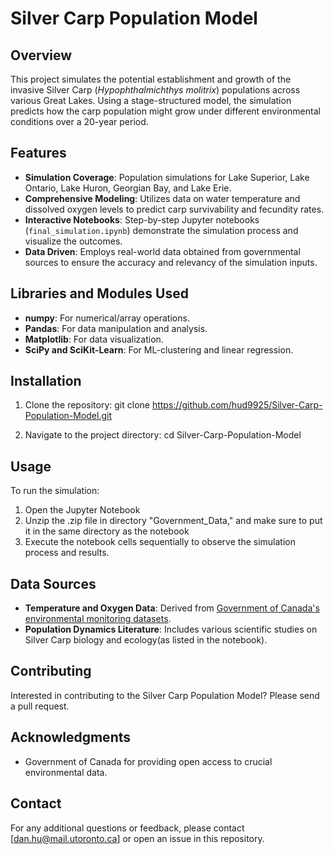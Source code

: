 # Silver Carp Population Model

## Overview
This project simulates the potential establishment and growth of the invasive Silver Carp (*Hypophthalmichthys molitrix*) populations across various Great Lakes. Using a stage-structured model, the simulation predicts how the carp population might grow under different environmental conditions over a 20-year period.

## Features

- **Simulation Coverage**: Population simulations for Lake Superior, Lake Ontario, Lake Huron, Georgian Bay, and Lake Erie.
- **Comprehensive Modeling**: Utilizes data on water temperature and dissolved oxygen levels to predict carp survivability and fecundity rates.
- **Interactive Notebooks**: Step-by-step Jupyter notebooks (`final_simulation.ipynb`) demonstrate the simulation process and visualize the outcomes.
- **Data Driven**: Employs real-world data obtained from governmental sources to ensure the accuracy and relevancy of the simulation inputs.

## Libraries and Modules Used
- **numpy**: For numerical/array operations.
- **Pandas**: For data manipulation and analysis.
- **Matplotlib**: For data visualization.
- **SciPy and SciKit-Learn**: For ML-clustering and linear regression.

## Installation

1. Clone the repository:
git clone https://github.com/hud9925/Silver-Carp-Population-Model.git

2. Navigate to the project directory:
cd Silver-Carp-Population-Model

## Usage

To run the simulation:

1. Open the Jupyter Notebook
2. Unzip the .zip file in directory "Government_Data," and make sure to put it in the same directory as the notebook
3. Execute the notebook cells sequentially to observe the simulation process and results.

## Data Sources

- **Temperature and Oxygen Data**: Derived from [Government of Canada's environmental monitoring datasets](https://data-donnees.az.ec.gc.ca/data/substances/monitor/great-lakes-water-quality-monitoring-and-aquatic-ecosystem-health-data/great-lakes-water-quality-monitoring-and-surveillance-data/).
- **Population Dynamics Literature**: Includes various scientific studies on Silver Carp biology and ecology(as listed in the notebook).

## Contributing

Interested in contributing to the Silver Carp Population Model? Please send a pull request.

## Acknowledgments

- Government of Canada for providing open access to crucial environmental data.

## Contact

For any additional questions or feedback, please contact [dan.hu@mail.utoronto.ca] or open an issue in this repository.


